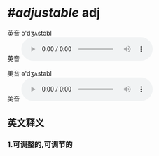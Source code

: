 # ***\#adjustable*** adj
英音 ə'dʒʌstəbl  
英音
<audio src="./media/adjustable1_AAC.aac" controls="controls"></audio>

美音 ə'dʒʌstəbl  
美音
<audio src="./media/adjustable2_AAC.aac" controls="controls"></audio>



  

英文释义
---
### 1.**可调整的,可调节的**  


